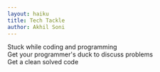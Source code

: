 ```yaml
---
layout: haiku
title: Tech Tackle
author: Akhil Soni
---
```


Stuck while coding and programming<br>
Get your programmer's duck to discuss problems<br>
Get a clean solved code <br>
